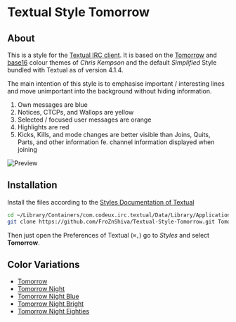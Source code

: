 # Textual Style Tomorrow

## About

This  is a style for the [Textual IRC client](http://www.codeux.com/textual/).
It is based on the [Tomorrow](https://github.com/ChrisKempson/Tomorrow-Theme) and [base16](https://github.com/chriskempson/base16) colour themes of *Chris Kempson* and the default *Simplified* Style bundled with Textual as of version 4.1.4.

The main intention of this style is to emphasise important / interesting lines and move unimportant into the background without hiding information.

1. Own messages are blue
2. Notices, CTCPs, and Wallops are yellow
3. Selected / focused user messages are orange
4. Highlights are red
5. Kicks, Kills, and mode changes are better visible than Joins, Quits, Parts, and other information fe. channel information displayed when joining

![Preview](https://github.com/FroZnShiva/Textual-Style-Tomorrow/raw/master/preview.png)

## Installation

Install the files according to the [Styles Documentation of Textual](http://www.codeux.com/textual/wiki/Styles.wiki)

```sh
cd ~/Library/Containers/com.codeux.irc.textual/Data/Library/Application\ Support/Textual\ IRC/Styles/
git clone https://github.com/FroZnShiva/Textual-Style-Tomorrow.git Tomorrow
```

Then just open the Preferences of Textual (`⌘,`) go to *Styles* and select **Tomorrow**.

## Color Variations

* [Tomorrow](https://github.com/FroZnShiva/Textual-Style-Tomorrow)
* [Tomorrow Night](https://github.com/FroZnShiva/Textual-Style-Tomorrow_Night)
* [Tomorrow Night Blue](https://github.com/FroZnShiva/Textual-Style-Tomorrow_Night_Blue)
* [Tomorrow Night Bright](https://github.com/FroZnShiva/Textual-Style-Tomorrow_Night_Bright)
* [Tomorrow Night Eighties](https://github.com/FroZnShiva/Textual-Style-Tomorrow_Night_Eighties)